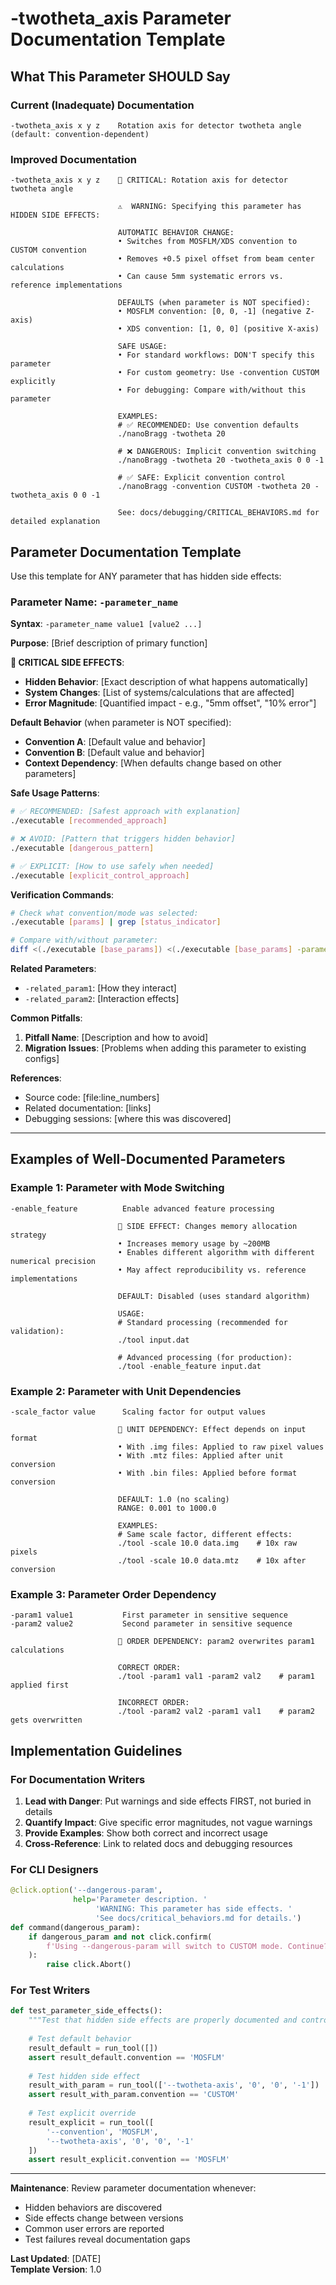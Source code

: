 # -twotheta_axis Parameter Documentation Template

## What This Parameter SHOULD Say

### Current (Inadequate) Documentation
```
-twotheta_axis x y z    Rotation axis for detector twotheta angle (default: convention-dependent)
```

### Improved Documentation

```
-twotheta_axis x y z    🚨 CRITICAL: Rotation axis for detector twotheta angle
                        
                        ⚠️  WARNING: Specifying this parameter has HIDDEN SIDE EFFECTS:
                        
                        AUTOMATIC BEHAVIOR CHANGE:
                        • Switches from MOSFLM/XDS convention to CUSTOM convention
                        • Removes +0.5 pixel offset from beam center calculations  
                        • Can cause 5mm systematic errors vs. reference implementations
                        
                        DEFAULTS (when parameter is NOT specified):
                        • MOSFLM convention: [0, 0, -1] (negative Z-axis)
                        • XDS convention: [1, 0, 0] (positive X-axis)
                        
                        SAFE USAGE:
                        • For standard workflows: DON'T specify this parameter
                        • For custom geometry: Use -convention CUSTOM explicitly
                        • For debugging: Compare with/without this parameter
                        
                        EXAMPLES:
                        # ✅ RECOMMENDED: Use convention defaults
                        ./nanoBragg -twotheta 20
                        
                        # ❌ DANGEROUS: Implicit convention switching  
                        ./nanoBragg -twotheta 20 -twotheta_axis 0 0 -1
                        
                        # ✅ SAFE: Explicit convention control
                        ./nanoBragg -convention CUSTOM -twotheta 20 -twotheta_axis 0 0 -1
                        
                        See: docs/debugging/CRITICAL_BEHAVIORS.md for detailed explanation
```

## Parameter Documentation Template

Use this template for ANY parameter that has hidden side effects:

### Parameter Name: `-parameter_name`

**Syntax**: `-parameter_name value1 [value2 ...]`

**Purpose**: [Brief description of primary function]

**🚨 CRITICAL SIDE EFFECTS**:
- **Hidden Behavior**: [Exact description of what happens automatically]
- **System Changes**: [List of systems/calculations that are affected]
- **Error Magnitude**: [Quantified impact - e.g., "5mm offset", "10% error"]

**Default Behavior** (when parameter is NOT specified):
- **Convention A**: [Default value and behavior]
- **Convention B**: [Default value and behavior]  
- **Context Dependency**: [When defaults change based on other parameters]

**Safe Usage Patterns**:
```bash
# ✅ RECOMMENDED: [Safest approach with explanation]
./executable [recommended_approach]

# ❌ AVOID: [Pattern that triggers hidden behavior]  
./executable [dangerous_pattern]

# ✅ EXPLICIT: [How to use safely when needed]
./executable [explicit_control_approach]
```

**Verification Commands**:
```bash
# Check what convention/mode was selected:
./executable [params] | grep [status_indicator]

# Compare with/without parameter:
diff <(./executable [base_params]) <(./executable [base_params] -parameter_name [value])
```

**Related Parameters**:
- `-related_param1`: [How they interact]
- `-related_param2`: [Interaction effects]

**Common Pitfalls**:
1. **Pitfall Name**: [Description and how to avoid]
2. **Migration Issues**: [Problems when adding this parameter to existing configs]

**References**:
- Source code: [file:line_numbers]
- Related documentation: [links]
- Debugging sessions: [where this was discovered]

---

## Examples of Well-Documented Parameters

### Example 1: Parameter with Mode Switching

```
-enable_feature          Enable advanced feature processing
                        
                        🚨 SIDE EFFECT: Changes memory allocation strategy
                        • Increases memory usage by ~200MB
                        • Enables different algorithm with different numerical precision
                        • May affect reproducibility vs. reference implementations
                        
                        DEFAULT: Disabled (uses standard algorithm)
                        
                        USAGE:
                        # Standard processing (recommended for validation):
                        ./tool input.dat
                        
                        # Advanced processing (for production):
                        ./tool -enable_feature input.dat
```

### Example 2: Parameter with Unit Dependencies

```
-scale_factor value      Scaling factor for output values
                        
                        🚨 UNIT DEPENDENCY: Effect depends on input format
                        • With .img files: Applied to raw pixel values
                        • With .mtz files: Applied after unit conversion  
                        • With .bin files: Applied before format conversion
                        
                        DEFAULT: 1.0 (no scaling)
                        RANGE: 0.001 to 1000.0
                        
                        EXAMPLES:
                        # Same scale factor, different effects:
                        ./tool -scale 10.0 data.img    # 10x raw pixels
                        ./tool -scale 10.0 data.mtz    # 10x after conversion
```

### Example 3: Parameter Order Dependency

```  
-param1 value1           First parameter in sensitive sequence
-param2 value2           Second parameter in sensitive sequence
                        
                        🚨 ORDER DEPENDENCY: param2 overwrites param1 calculations
                        
                        CORRECT ORDER:
                        ./tool -param1 val1 -param2 val2    # param1 applied first
                        
                        INCORRECT ORDER:  
                        ./tool -param2 val2 -param1 val1    # param2 gets overwritten
```

## Implementation Guidelines

### For Documentation Writers

1. **Lead with Danger**: Put warnings and side effects FIRST, not buried in details
2. **Quantify Impact**: Give specific error magnitudes, not vague warnings
3. **Provide Examples**: Show both correct and incorrect usage
4. **Cross-Reference**: Link to related docs and debugging resources

### For CLI Designers

```python
@click.option('--dangerous-param',
              help='Parameter description. '
                   'WARNING: This parameter has side effects. '
                   'See docs/critical_behaviors.md for details.')
def command(dangerous_param):
    if dangerous_param and not click.confirm(
        f'Using --dangerous-param will switch to CUSTOM mode. Continue?'
    ):
        raise click.Abort()
```

### For Test Writers

```python
def test_parameter_side_effects():
    """Test that hidden side effects are properly documented and controlled."""
    
    # Test default behavior
    result_default = run_tool([])
    assert result_default.convention == 'MOSFLM'
    
    # Test hidden side effect
    result_with_param = run_tool(['--twotheta-axis', '0', '0', '-1'])
    assert result_with_param.convention == 'CUSTOM'
    
    # Test explicit override
    result_explicit = run_tool([
        '--convention', 'MOSFLM',
        '--twotheta-axis', '0', '0', '-1'
    ])
    assert result_explicit.convention == 'MOSFLM'
```

---

**Maintenance**: Review parameter documentation whenever:
- Hidden behaviors are discovered
- Side effects change between versions  
- Common user errors are reported
- Test failures reveal documentation gaps

**Last Updated**: [DATE]  
**Template Version**: 1.0
